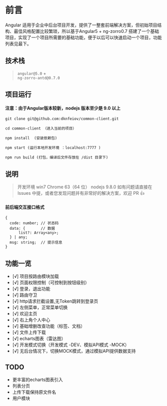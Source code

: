 # 前言

Angular 适用于企业中后台项目开发，提供了一整套前端解决方案，但初始项目结构、最佳风格配置比较繁琐，所以基于Angular5 + ng-zorro0.7 搭建了一个基础项目，实现了一个项目所需要的基础功能，便于以后可以快速启动一个项目，功能列表见最下。


## 技术栈

> `angular@5.0` +  
> `ng-zorro-antd@0.7.0`



## 项目运行

#### 注意：由于Angular版本较新，nodejs 版本至少是 9.0 以上

```
git clone git@github.com:dknfeiov/common-client.git

cd common-client （进入当前的项目）

npm install  (安装依赖包)

npm start (运行本地开发环境 ：localhost:7777 )

npm run build (打包，编译后文件存放在 /dist 目录下)

```

## 说明

>  开发环境 win7  Chrome 63（64 位） nodejs 9.8.0
>  如有问题请直接在 Issues 中提，或者您发现问题并有非常好的解决方案，欢迎 PR 👍

#### 前后端交互接口格式
```
{
  code: number; // 状态码
  data: {       // 数据
      list?: Array<any>;
  } | any;
  msg: string;  // 提示信息
}
```

## 功能一览
- [√] 项目按路由模块加载
- [√] 页面权限控制（可控制到按钮级别）
- [√] 登录，退出功能
- [√] 路由守卫
- [√] http请求拦截设置,无Token跳转到登录页
- [√] 左侧菜单，正常菜单切换
- [√] 欢迎主页
- [√] 右上角个人中心
- [√] 基础增删改查功能（标签、文档）
- [√] 文件上传下载
- [√] echarts图表（雷达图）
- [√] 开发模式切换（开发模式 -DEV、模拟API模式 -MOCK）
- [√] 无后台情况下，切换MOCK模式，通过模拟API提供数据支持


## TODO
- 更丰富的echarts图表引入
- 列表分页
- 上传下载保持原文件名
- 用户模块
